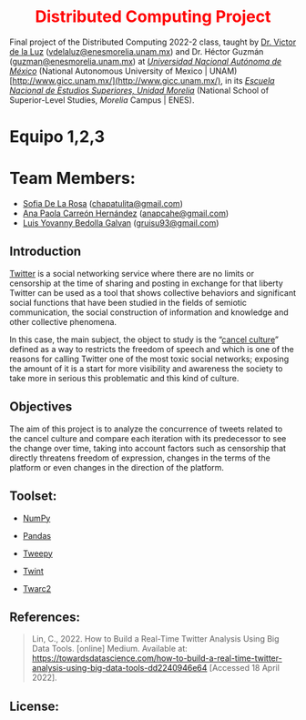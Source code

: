 <h1 align="center" style="color:red;"> Distributed Computing Project</h1>

Final project of the Distributed Computing 2022-2 class, taught by [Dr. Victor de la Luz](https://github.com/itztli) (<vdelaluz@enesmorelia.unam.mx>) and Dr. Héctor Guzmán (<guzman@enesmorelia.unam.mx>) at *[Universidad Nacional Autónoma de México](https://www.unam.mx/)* (National Autonomous University of Mexico | UNAM) [http://www.gicc.unam.mx/](http://www.gicc.unam.mx/), in its *[Escuela Nacional de Estudios Superiores, Unidad Morelia](https://www.enesmorelia.unam.mx/)* (National School of Superior-Level Studies, *Morelia* Campus | ENES).

# Equipo 1,2,3

# Team Members:
- [Sofia De La Rosa](https://github.com/SofiaDeLaRosa) (<chapatulita@gmail.com>)
- [Ana Paola Carreón Hernández](https://github.com/Mordran) (<anapcahe@gmail.com>)
- [Luis Yovanny Bedolla Galvan](https://github.com/GalvanLuis) (<gruisu93@gmail.com>)


## Introduction
[Twitter](https://es.wikipedia.org/wiki/Twitter) is a social networking service where there are no limits or censorship at the time of sharing and posting in exchange for that liberty Twitter can be used as a tool that shows collective behaviors and significant social functions that have been studied in the fields of semiotic communication, the social construction of information and knowledge and other collective phenomena.

In this case, the main subject, the object to study is the “[cancel culture](https://en.wikipedia.org/wiki/Cancel_culture)” defined as a way to restricts the freedom of speech and which is one of the reasons for calling Twitter one of the most toxic social networks; exposing the amount of it is a start for more visibility and awareness the society to take more in serious this problematic and this kind of culture.

## Objectives
The aim of this project is to analyze the concurrence of tweets related to the cancel culture and compare each iteration with its predecessor to see the change over time, taking into account factors such as censorship that directly threatens freedom of expression, changes in the terms of the platform or even changes in the direction of the platform. 


## Toolset:

- [NumPy](https://numpy.org/)

- [Pandas](https://pandas.pydata.org/)

- [Tweepy](https://github.com/tweepy/tweepy)

- [Twint](https://github.com/twintproject/twint)

- [Twarc2](https://twarc-project.readthedocs.io/en/latest/twarc2_en_us/)



## References:

>Lin, C., 2022. How to Build a Real-Time Twitter Analysis Using Big Data Tools. [online] Medium. Available at: <https://towardsdatascience.com/how-to-build-a-real-time-twitter-analysis-using-big-data-tools-dd2240946e64> [Accessed 18 April 2022].



## License:

>
